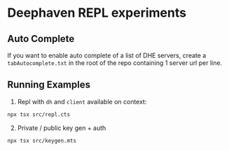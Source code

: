 # Deephaven REPL experiments

## Auto Complete

If you want to enable auto complete of a list of DHE servers, create a `tabAutocomplete.txt` in the root of the repo containing 1 server url per line.

## Running Examples

1. Repl with `dh` and `client` available on context:

```sh
npx tsx src/repl.cts
```

2. Private / public key gen + auth

```sh
npx tsx src/keygen.mts
```

